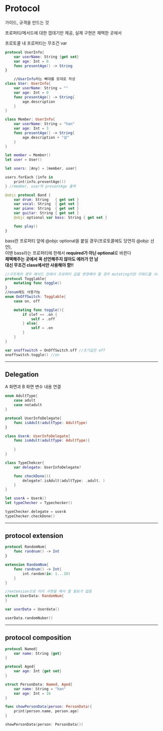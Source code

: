 # Protocol
가이드, 규격을 만드는 것

프로퍼티/메서드에 대한 껍데기만 제공, 실제 구현은 채택한 곳에서

프로토콜 내 프로퍼티는 무조건 var
```swift
protocol UserInfo{
	var userName: String {get set}
	var age: Int = 0
	func presentAge() -> String
}

	//UserInfo라는 뼈대를 토대로 작성
class User: UserInfo{
	var userName: String = ""
	var age: Int = 0
	func presentAge() -> String{
		age.description
	}
}

class Member: UserInfo{
	var userName: String = "han"
	var age: Int = 3
	func presentAge() -> String{
		age.description + "살"
	}
}

let member = Member()
let user = User()

let users: [Any] = [member, user]

users.forEach {info in
	print(info.presentAge())
} //member, user의 presentAge 출력
```
```swift
@objc protocol Band {
    var drum: String   { get set }
    var vocal: String  { get set }
    var piano: String  { get set }
    var guitar: String { get set }
    @objc optional var bass: String { get set } 

    func play()
}
```
bass란 프로퍼티 앞에 @objc optional을 붙일 경우(프로토콜에도 당연히 @objc 선언),<br>
이땐 bass라는 프로퍼티에 한해서 **required가 아닌 optional**로 바뀐다<br>
**채택해주는 곳에서 꼭 선언해주지 않아도 에러가 안 남**<br>
**대신 무조건 class에서만 사용해야 함!!**
```swift
//구조체의 경우 메서드 안에서 프로퍼티 값을 변경해야 할 경우 mutating이란 키워드를 사용
protocol Togglable{
	mutating func toggle()
}
//enum에도 사용가능
enum OnOffSwitch: Togglable{
	case on, off

	mutating func toggle(){
		if slef == .on {
			self = .off
		} else{
			self = .on
		}
	}
}

var onoffswitch = OnOffSwitch.off //초기값은 off
onoffswitch.toggle() //on
```

---

## Delegation

A 화면과 B 화면 변수 내용 연결

```swift
enum AdultType{
	case adult
	case notadult
}

protocol UserInfoDelegate{
	func isAdult(adultType: AdultType)
}

class UserA: UserInfoDelegate{
	func isAdult(adultType: AdultType){
		
	}
}

class TypeChekcer{
	var delegate: UserInfoDelegate?

	func checkDone(){
		delegate?.isAdult(adultType: .adult. )
	}
}

let userA = UserA()
let typeChecker = Typechecker()

typeChecker.delegate = userA
typeChecker.checkDone()
```

---

## protocol extension

```swift
protocol RandomNum{
	func randnum() -> Int
}

extension RandomNum{
	func randnum() -> Int{
		int.random(in: 1...10) 
	}
}

//extension으로 미리 구현을 해서 할 필요가 없음
struct UserData: RandomNum{
}

var userData = Userdata()

userData.randomNuber()
```

---

## protocol composition

```swift
protocol Named{
	var name: String {get}
}

protocol Aged{
	var age: Int {get set}
}

struct PersonData: Named, Aged{
	var name: String = "han"
	var age: Int = 16
}

func showPersonData(person: PersonData){
	print(person.name, person.age)
}

showPersonData(person: PersonData())

```